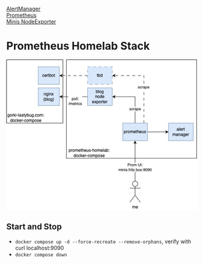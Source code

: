 [AlertManager](http://minis.fritz.box:9093) \
[Prometheus](http://minis.fritz.box:9090) \
[Minis NodeExporter](http://minis.fritz.box:9100)

# Prometheus Homelab Stack

![Topology](./docs/topology-overview.jpg)

## Start and Stop

* `docker compose up -d --force-recreate --remove-orphans`, verify with curl localhost:9090
* `docker compose down`
